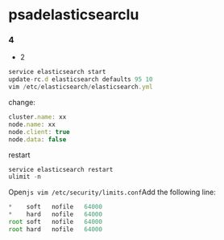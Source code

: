 # psadelasticsearclu



### 4
- 2
```js
service elasticsearch start
update-rc.d elasticsearch defaults 95 10
vim /etc/elasticsearch/elasticsearch.yml
```
change:
```js
cluster.name: xx
node.name: xx
node.client: true
node.data: false
```
restart
```js
service elasticsearch restart
ulimit -n

```
Open```js vim /etc/security/limits.conf```Add the following line:
```js
*    soft   nofile   64000
*    hard   nofile   64000
root soft   nofile   64000
root hard   nofile   64000
```


